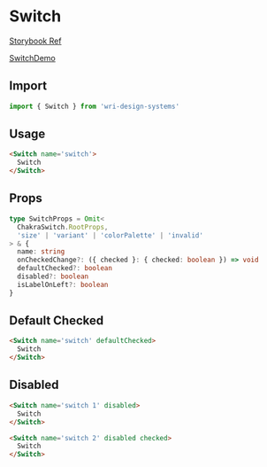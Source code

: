 # Switch

[Storybook Ref](https://wri.github.io/wri-design-systems/?path=/docs/controls-switch--docs)

[SwitchDemo](https://github.com/wri/wri-design-systems/blob/chakra-v3/src/components/Switch/SwitchDemo.tsx)

## Import

```js
import { Switch } from 'wri-design-systems'
```

## Usage

```html
<Switch name='switch'>
  Switch
</Switch>
```

## Props

```ts
type SwitchProps = Omit<
  ChakraSwitch.RootProps,
  'size' | 'variant' | 'colorPalette' | 'invalid'
> & {
  name: string
  onCheckedChange?: ({ checked }: { checked: boolean }) => void
  defaultChecked?: boolean
  disabled?: boolean
  isLabelOnLeft?: boolean
}
```

## Default Checked

```html
<Switch name='switch' defaultChecked>
  Switch
</Switch>
```

## Disabled

```html
<Switch name='switch 1' disabled>
  Switch
</Switch>
```

```html
<Switch name='switch 2' disabled checked>
  Switch
</Switch>
```
